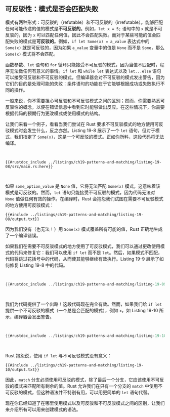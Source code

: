 ## 可反驳性：模式是否会匹配失败

模式有两种形式：可反驳的（refutable）和不可反驳的（irrefutable）。能够匹配任何可能传递的值的模式是**不可反驳的**。例如，`let x = 5;` 语句中的 `x` 就是不可反驳的，因为 `x` 可以匹配任何值，因此不会匹配失败。而对于某些可能的值会匹配失败的模式是**可反驳的**。例如，`if let Some(x) = a_value` 表达式中的 `Some(x)` 就是可反驳的，因为如果 `a_value` 变量中的值是 `None` 而不是 `Some`，那么 `Some(x)` 模式将不会匹配。

函数参数、`let` 语句和 `for` 循环只能接受不可反驳的模式，因为当值不匹配时，程序无法做任何有意义的事情。`if let` 和 `while let` 表达式以及 `let...else` 语句可以接受可反驳和不可反驳的模式，但编译器会对不可反驳的模式发出警告，因为它们的目的是处理可能的失败：条件语句的功能在于它能够根据成功或失败执行不同的操作。

一般来说，你不需要担心可反驳和不可反驳模式之间的区别；然而，你需要熟悉可反驳性的概念，以便在错误信息中看到它时能够做出反应。在这些情况下，你需要根据代码的预期行为更改模式或使用模式的结构。

让我们来看一个例子，看看当我们尝试在 Rust 要求不可反驳模式的地方使用可反驳模式时会发生什么，反之亦然。Listing 19-8 展示了一个 `let` 语句，但对于模式，我们指定了 `Some(x)`，这是一个可反驳的模式。正如你所料，这段代码将无法编译。

<Listing number="19-8" caption="尝试在 `let` 中使用可反驳模式">

```rust,ignore,does_not_compile
{{#rustdoc_include ../listings/ch19-patterns-and-matching/listing-19-08/src/main.rs:here}}
```

</Listing>

如果 `some_option_value` 是 `None` 值，它将无法匹配 `Some(x)` 模式，这意味着该模式是可反驳的。然而，`let` 语句只能接受不可反驳的模式，因为代码无法对 `None` 值做任何有效的操作。在编译时，Rust 会抱怨我们试图在需要不可反驳模式的地方使用可反驳模式：

```console
{{#include ../listings/ch19-patterns-and-matching/listing-19-08/output.txt}}
```

因为我们没有（也无法！）用 `Some(x)` 模式覆盖所有可能的值，Rust 正确地生成了一个编译错误。

如果我们在需要不可反驳模式的地方使用了可反驳模式，我们可以通过更改使用模式的代码来修复它：我们可以使用 `if let` 而不是 `let`。然后，如果模式不匹配，代码将跳过花括号中的代码，从而使其能够继续有效执行。Listing 19-9 展示了如何修复 Listing 19-8 中的代码。

<Listing number="19-9" caption="使用 `let...else` 和带有可反驳模式的代码块代替 `let`">

```rust
{{#rustdoc_include ../listings/ch19-patterns-and-matching/listing-19-09/src/main.rs:here}}
```

</Listing>

我们为代码提供了一个出路！这段代码现在完全有效。然而，如果我们给 `if let` 提供一个不可反驳的模式（一个总是会匹配的模式），例如 `x`，如 Listing 19-10 所示，编译器会发出警告。

<Listing number="19-10" caption="尝试在 `if let` 中使用不可反驳模式">

```rust
{{#rustdoc_include ../listings/ch19-patterns-and-matching/listing-19-10/src/main.rs:here}}
```

</Listing>

Rust 抱怨说，使用 `if let` 与不可反驳模式没有意义：

```console
{{#include ../listings/ch19-patterns-and-matching/listing-19-10/output.txt}}
```

因此，`match` 分支必须使用可反驳的模式，除了最后一个分支，它应该使用不可反驳的模式来匹配所有剩余的值。Rust 允许我们在只有一个分支的 `match` 中使用不可反驳的模式，但这种语法并不特别有用，可以用更简单的 `let` 语句代替。

现在你已经知道了在哪里使用模式以及可反驳和不可反驳模式之间的区别，让我们来介绍所有可以用来创建模式的语法。